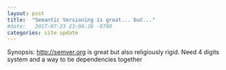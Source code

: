 ```yaml
---
layout: post
title:  "Semantic Versioning is great... but..."
#date:   2017-07-23 23:04:26 -0700
categories: site update
---
```


Synopsis: http://semver.org is great but also religiously rigid. Need 4 digits
system and a way to tie dependencies together
